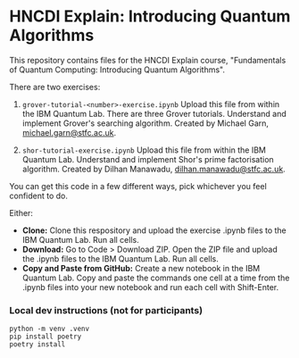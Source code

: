 # HNCDI Explain: Introducing Quantum Algorithms

This repository contains files for the HNCDI Explain course, "Fundamentals of Quantum Computing: Introducing Quantum Algorithms".

There are two exercises:

1. ```grover-tutorial-<number>-exercise.ipynb``` Upload this file from within the IBM Quantum Lab. There are three Grover tutorials. Understand and implement Grover's searching algorithm. Created by Michael Garn, [michael.garn@stfc.ac.uk]((mailto:michael.garn@stfc.ac.uk)).

2. ```shor-tutorial-exercise.ipynb``` Upload this file from within the IBM Quantum Lab. Understand and implement Shor's prime factorisation algorithm. Created by Dilhan Manawadu, [dilhan.manawadu@stfc.ac.uk](mailto:dilhan.manawadu@stfc.ac.uk).

You can get this code in a few different ways, pick whichever you feel confident to do.

Either:
- **Clone:** Clone this respository and upload the exercise .ipynb files to the IBM Quantum Lab. Run all cells.
- **Download:** Go to Code > Download ZIP. Open the ZIP file and upload the .ipynb files to the IBM Quantum Lab. Run all cells.
- **Copy and Paste from GitHub:** Create a new notebook in the IBM Quantum Lab. Copy and paste the commands one cell at a time from the .ipynb files into your new notebook and run each cell with Shift-Enter.

### Local dev instructions (not for participants)

```
python -m venv .venv
pip install poetry
poetry install
```